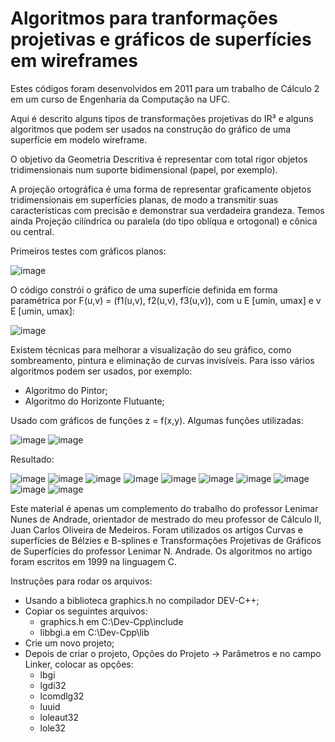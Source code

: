 # Algoritmos para tranformações projetivas e gráficos de superfícies em wireframes

Estes códigos foram desenvolvidos em 2011 para um trabalho de Cálculo 2 em um curso de Engenharia da Computação na UFC.

Aqui é descrito alguns tipos de transformações projetivas do IR³ e alguns algoritmos que podem ser usados na construção do gráfico de uma superfície em modelo wireframe.

O objetivo da Geometria Descritiva é representar com total rigor objetos tridimensionais num suporte bidimensional (papel, por exemplo).

A projeção ortográfica é uma forma de representar graficamente objetos tridimensionais em superfícies planas, de modo a transmitir suas características com precisão e demonstrar sua verdadeira grandeza. Temos ainda Projeção cilíndrica ou paralela (do tipo oblíqua e ortogonal) e cônica ou central.

Primeiros testes com gráficos planos:

![image](https://user-images.githubusercontent.com/6897439/118873679-66a12300-b8c0-11eb-9b45-d1ce8b307f84.png)

O código constrói o gráfico de uma superfície definida em forma paramétrica por F(u,v) = (f1(u,v), f2(u,v), f3(u,v)), com u E [umin, umax] e v E [umin, umax]:

![image](https://user-images.githubusercontent.com/6897439/118873761-820c2e00-b8c0-11eb-9ca8-d771cb44dee6.png)

Existem técnicas para melhorar a visualização do seu gráfico, como sombreamento, pintura e eliminação de curvas invisíveis. Para isso vários algoritmos podem ser usados, por exemplo:
- Algoritmo do Pintor;
- Algoritmo do Horizonte Flutuante;

Usado com gráficos de funções z = f(x,y).
Algumas funções utilizadas:

![image](https://user-images.githubusercontent.com/6897439/118873795-8b959600-b8c0-11eb-82d9-acfa1e3ffa9f.png)
![image](https://user-images.githubusercontent.com/6897439/118873818-918b7700-b8c0-11eb-9538-6f9ed87d1677.png)

Resultado:

![image](https://user-images.githubusercontent.com/6897439/118873879-a536dd80-b8c0-11eb-936c-977c96e16033.png)
![image](https://user-images.githubusercontent.com/6897439/118873888-a831ce00-b8c0-11eb-820a-24a4609516bb.png)
![image](https://user-images.githubusercontent.com/6897439/118873897-aa942800-b8c0-11eb-9ec5-bd78f853f858.png)
![image](https://user-images.githubusercontent.com/6897439/118873912-ae27af00-b8c0-11eb-9fa9-4b95646ce4e0.png)
![image](https://user-images.githubusercontent.com/6897439/118873925-b1bb3600-b8c0-11eb-8c20-55bdf88222fb.png)
![image](https://user-images.githubusercontent.com/6897439/118873936-b41d9000-b8c0-11eb-85dd-a1a46fdd3a74.png)
![image](https://user-images.githubusercontent.com/6897439/118873945-b7188080-b8c0-11eb-9e1f-725575862505.png)
![image](https://user-images.githubusercontent.com/6897439/118873959-ba137100-b8c0-11eb-97c1-d5a224a83e05.png)
![image](https://user-images.githubusercontent.com/6897439/118873965-bc75cb00-b8c0-11eb-9148-7408a5998d50.png)
![image](https://user-images.githubusercontent.com/6897439/118873976-bf70bb80-b8c0-11eb-894a-e7b7e7b0bbaa.png)

Este material é apenas um complemento do trabalho do professor Lenimar Nunes de Andrade, orientador de mestrado do meu professor de Cálculo II, Juan Carlos Oliveira de Medeiros.
Foram utilizados os artigos Curvas e superfícies de Bélzies e B-splines e Transformações Projetivas de Gráficos de Superfícies do professor Lenimar N. Andrade. Os algoritmos no artigo foram escritos em 1999 na linguagem C. 

Instruções para rodar os arquivos:
- Usando a biblioteca graphics.h no compilador DEV-C++;
- Copiar os seguintes arquivos:
	- graphics.h em C:\Dev-Cpp\include
	- libbgi.a em C:\Dev-Cpp\lib 
- Crie um novo projeto;
- Depois de criar o projeto, Opções do Projeto -> Parâmetros e no campo Linker, colocar as opções:
	- lbgi
	- lgdi32
	- lcomdlg32
	- luuid
	- loleaut32
	- lole32
